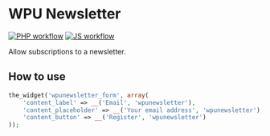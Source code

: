 WPU Newsletter
=============

[![PHP workflow](https://github.com/WordPressUtilities/wpunewsletter/actions/workflows/php.yml/badge.svg 'PHP workflow')](https://github.com/WordPressUtilities/wpunewsletter/actions) [![JS workflow](https://github.com/WordPressUtilities/wpunewsletter/actions/workflows/js.yml/badge.svg 'JS workflow')](https://github.com/WordPressUtilities/wpunewsletter/actions)

Allow subscriptions to a newsletter.


## How to use

```php
the_widget('wpunewsletter_form', array(
    'content_label' => __('Email', 'wpunewsletter'),
    'content_placeholder' => __('Your email address', 'wpunewsletter'),
    'content_button' => __('Register', 'wpunewsletter')
));

```
